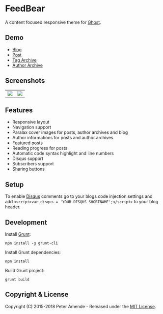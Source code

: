 # FeedBear

A content focused responsive theme for [Ghost](http://github.com/tryghost/ghost/).

## Demo

- [Blog](http://attila.zutrinken.com/)
- [Post](http://attila.zutrinken.com/demo/)
- [Tag Archive](http://attila.zutrinken.com/tag/general/)
- [Author Archive](http://attila.zutrinken.com/author/zutrinken/)

## Screenshots

<table>
<tr>
<td valign="top">
<img src="https://raw.githubusercontent.com/zutrinken/attila/master/src/screenshot-desktop.jpg" />
</td>
<td valign="top">
<img src="https://raw.githubusercontent.com/zutrinken/attila/master/src/screenshot-mobile.jpg" />
</td>
</tr>
</table>

## Features

- Responsive layout
- Navigation support
- Paralax cover images for posts, author archives and blog
- Author informations for posts and author archives
- Featured posts
- Reading progress for posts
- Automatic code syntax highlight and line numbers
- Disqus support
- Subscribers support
- Sharing buttons

## Setup

To enable [Disqus](https://disqus.com/) comments go to your blogs code injection settings and add `<script>var disqus = 'YOUR_DISQUS_SHORTNAME';</script>` to your blog header.

## Development

Install [Grunt](http://gruntjs.com/getting-started/):

    npm install -g grunt-cli

Install Grunt dependencies:

    npm install

Build Grunt project:

    grunt build

## Copyright & License

Copyright (C) 2015-2018 Peter Amende - Released under the [MIT License](https://github.com/zutrinken/attila/blob/master/LICENSE).
